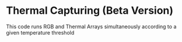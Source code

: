 # Thermal Capturing (Beta Version)

This code runs RGB and Thermal Arrays simultaneously according to a given temperature threshold

